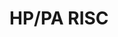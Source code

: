 # HP/PA RISC

<!---
Type 	Macro 	Description
Identification 	__hppa__ 	Defined by GNU C
Identification 	__HPPA__ 	Defined by Stratus VOS C
Identification 	__hppa 	

Version 	_PA_RISC'V'_'R' 	V = Version
                            R = Revision

CPU 	Macro
PA RISC 1.0 	_PA_RISC1_0
PA RISC 1.1 	_PA_RISC1_1
              __HPPA11__
              __PA7100__
PA RISC 2.0 	_PA_RISC2_0
              __RISC2_0__
              __HPPA20__
              __PA8000__

#define CPP_PA10_SPEC ""
#define CPP_PA11_SPEC "-D_PA_RISC1_1 -D__hp9000s700"
#define CPP_PA20_SPEC "-D_PA_RISC2_0 -D__hp9000s800"
#define CPP_64BIT_SPEC "-D__LP64__ -D__LONG_MAX__=9223372036854775807L"

#define CPP_SPEC "\
%{mpa-risc-1-0:%(cpp_pa10)} \
%{mpa-risc-1-1:%(cpp_pa11)} \
%{msnake:%(cpp_pa11)} \
%{mpa-risc-2-0:%(cpp_pa20)} \
%{!mpa-risc-1-0:%{!mpa-risc-1-1:%{!mpa-risc-2-0:%{!msnake:%(cpp_cpu_default)}}}} \
%{m64bit:%(cpp_64bit)} \
%{!m64bit:%(cpp_64bit_default)} \
%{!ansi: -D_HPUX_SOURCE -D_HIUX_SOURCE -D__STDC_EXT__ -D_INCLUDE_LONGLONG} \
%{threads: -D_REENTRANT -D_DCE_THREADS}"

#define CPLUSPLUS_CPP_SPEC "\
-D_HPUX_SOURCE -D_HIUX_SOURCE -D__STDC_EXT__ -D_INCLUDE_LONGLONG \
%{mpa-risc-1-0:%(cpp_pa10)} \
%{mpa-risc-1-1:%(cpp_pa11)} \
%{msnake:%(cpp_pa11)} \
%{mpa-risc-2-0:%(cpp_pa20)} \
%{!mpa-risc-1-0:%{!mpa-risc-1-1:%{!mpa-risc-2-0:%{!msnake:%(cpp_cpu_default)}}}} \
%{m64bit:%(cpp_64bit)} \
%{!m64bit:%(cpp_64bit_default)} \
%{threads: -D_REENTRANT -D_DCE_THREADS}"

#define CPP_PREDEFINES "-Dhppa -Dhp9000s800 -D__hp9000s800 -Dhp9k8 -Dunix -Dhp9000 -Dhp800 -Dspectrum -DREVARGV -Asystem=unix -Asystem=bsd -Acpu=hppa -Amachine=hppa"

<gcc/config/pa/pa.h> (14.2.0)

  #define TARGET_CPU_CPP_BUILTINS()				\
  do {								\
      builtin_assert("cpu=hppa");				\
      builtin_assert("machine=hppa");				\
      builtin_define("__hppa");					\
      builtin_define("__hppa__");				\
      builtin_define("__BIG_ENDIAN__");				\
      if (TARGET_PA_20)						\
        builtin_define("_PA_RISC2_0");				\
      else if (TARGET_PA_11)					\
        builtin_define("_PA_RISC1_1");				\
      else							\
        builtin_define("_PA_RISC1_0");				\
      if (HPUX_LONG_DOUBLE_LIBRARY)				\
        builtin_define("__SIZEOF_FLOAT128__=16");		\
      if (TARGET_SOFT_FLOAT)					\
        builtin_define("__SOFTFP__");				\
  } while (0)

  ...

  #define TARGET_OS_CPP_BUILTINS()				\
    do								\
      {								\
    builtin_define_std ("REVARGV");				\
    builtin_define_std ("hp800");				\
    builtin_define_std ("hp9000");				\
    builtin_define_std ("hp9k8");				\
    if (!c_dialect_cxx () && !flag_iso)			\
      builtin_define ("hppa");				\
    builtin_define_std ("spectrum");			\
    builtin_define_std ("unix");				\
    builtin_assert ("system=bsd");				\
    builtin_assert ("system=unix");				\
      }								\
    while (0)
--->
